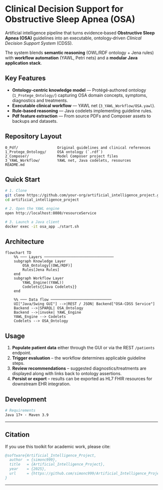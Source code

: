 # Clinical Decision Support for Obstructive Sleep Apnea (OSA) 

Artificial intelligence pipeline that turns evidence‑based **Obstructive Sleep Apnea (OSA)** guidelines into an executable, ontology‑driven *Clinical Decision Support System* (CDSS).  

The system blends **semantic reasoning** (OWL/RDF ontology + Jena rules) with **workflow automation** (YAWL, Petri nets) and a **modular Java application stack**.

## Key Features

- **Ontology‑centric knowledge model** — Protégé‑authored ontology (`1_Protege_Ontology/`) capturing OSA domain concepts, symptoms, diagnostics and treatments.  
- **Executable clinical workflow** — YAWL net (`3_YAWL_Workflow/OSA.yawl`).  
- **Rule‑based reasoning** — Java codelets implementing guideline rules.  
- **Pdf feature extraction** — From source PDFs and Composer assets to backups and datasets.

## Repository Layout

```text
0_Pdf/                  Original guidelines and clinical references  
1_Protege_Ontology/     OSA ontology (`.rdf`)  
2_Composer/             Model Composer project files  
3_YAWL_Workflow/        YAWL net, Java codelets, resources  
README.md               
```

## Quick Start

```bash
# 1. Clone
git clone https://github.com/your‑org/artificial_intelligence_project.git
cd artificial_intelligence_project

# 2. Open the YAWL engine
open http://localhost:8080/resourceService

# 3. Launch a Java client 
docker exec -it osa_app ./start.sh
```

## Architecture

```mermaid
flowchart TD
    %% ─── Layers ────────────────────────────────
    subgraph Knowledge Layer
        OSA_Ontology[(OWL/RDF)]
        Rules[Jena Rules]
    end
    subgraph Workflow Layer
        YAWL_Engine((YAWL))
        Codelets{{Java Codelets}}
    end

    %% ─── Data flow ────────────────────────────
    UI["Java/Swing GUI"] -->|REST / JSON| Backend["OSA-CDSS Service"]
    Backend -->|SPARQL| OSA_Ontology
    Backend -->|invoke| YAWL_Engine
    YAWL_Engine --> Codelets
    Codelets --> OSA_Ontology
```

##  Usage

1. **Populate patient data** either through the GUI or via the REST `/patients` endpoint.  
2. **Trigger evaluation** – the workflow determines applicable guideline steps.  
3. **Review recommendations** – suggested diagnostics/treatments are displayed along with links back to ontology assertions.  
4. **Persist or export** – results can be exported as HL7 FHIR resources for downstream EHR integration.

## Development

```bash
# Requirements
Java 17+ · Maven 3.9 

```

---

## Citation

If you use this toolkit for academic work, please cite:

```bibtex
@software{Artificial_Intelligence_Project,
  author  = {simonc999},
  title   = {Artificial_Intelligence_Project},
  year    = {2025},
  url     = {https://github.com/simonc999/Artificial_Intelligence_Project}
}
```

---
